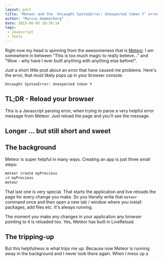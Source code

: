 ```yaml
---
layout: post
title: "Meteor and the 'Uncaught SyntaxError: Unexpected token Y' error"
author: "Marcus Hammarberg"
date: 2015-06-05 10:39:14
tags:
 - Javascript
 - Tools
---
```


Right now my head is spinning from the awesomeness that is [Meteor](http://meteor.com). I am somewhere in between "This is too much magic to really believe..." and "Wow - why have I ever built anything with anything else before!".

Just a short little post about an error that have caused me problems. Here's the error, that most likely pops up in your browser console:

<code>Uncaught SyntaxError: Unexpected token Y</code>

<!-- excerpt-end -->

## TL;DR - Reload your browser

This is a Javascript parsing error, when trying to parse a very helpful error message from Meteor. Just reload the page and you'll see the message.

## Longer ... but still short and sweet

## The background

Meteor is super helpful in many ways. Creating an app is just three small steps:

```bash
meteor create myPrecious
cd myPrecious
meteor
```

That last one is very special. That starts the application and live reloads the page for every change you make. So you literally write that <code>meteor</code> command once and then open a new tab / window where you install packages, add files etc. It's always running.

The moment you make any changes in your application any browser pointing to it is reloaded too. Yes, Meteor has built in LiveReload.

## The tripping-up

But this helpfulness is what trips me up. Because now Meteor is running away in the background and I never look there again. When I mess up a <code><template></code> tag, for example, I will not see the helpful message it spits out:

```bash
=> Errors prevented startup:

   While building the application:
   client/components/poll-form.html:26: bad formatting in HTML template
```

Instead I only get a blank page in my browser after the change, and when I look in the console I see a JavaScript error: <code>Uncaught SyntaxError: Unexpected token Y</code>.

## Fix it with reload. Yes, manually

Now, this is the first time you actually need to reload the browser manually. Which quite frankly, feels really cumbersome (!) after being spoiled by Meteor all this time. Imagine that.

Once you reload the browser all is clear and helpful again. This is the text that Meteor sends to the client.

```bash
Your app is crashing. Here's the latest log.

=> Meteor server restarted
Errors prevented startup:

While building the application:
client/components/poll-form.html:25: bad formatting in HTML template

Your application has errors. Waiting for file change.
```

The <code>Unexpected token Y</code> is the start of <code>Your</code>, that JavaScript tries to make sense of.

## Summary

Should you see the <code>Uncaught SyntaxError: Unexpected token Y</code> remember the old days and just reload the browser window. It's a hassle I know :)
